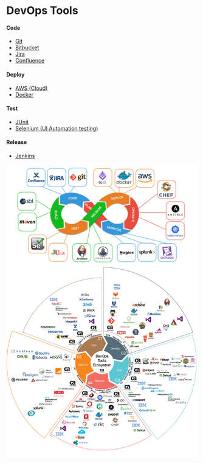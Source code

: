# DevOps Tools

#### Code
<ul>
  <li><a href="https://github.com/suryansh54/git">Git</a></li>
  <li><a href=javascript:;">Bitbucket</a></li>
  <li><a href=javascript:;">Jira</a></li>
  <li><a href=javascript:;">Confluence</a></li>
</ul>

#### Deploy
<ul>
  <li><a href=javascript:;">AWS (Cloud)</a></li>
  <li><a href=javascript:;">Docker</a></li>
</ul>

#### Test
<ul>
  <li><a href=javascript:;">JUnit</a></li>
  <li><a href=javascript:;">Selenium (UI Automation testing) </a></li>
</ul>

#### Release
<ul>
  <li><a href=javascript:;">Jenkins</a></li>
</ul>

<img src="/assets/images/tools.png" alt="Tools">
<img src="/assets/images/DevOps-Infographic-v1.webp" alt="Tools">
